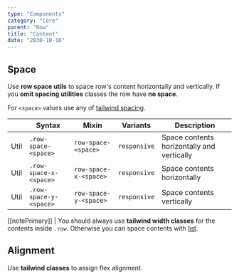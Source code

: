 ```yaml
---
type: "Components"
category: "Core"
parent: "Row"
title: "Content"
date: "2030-10-10"
---
```


## Space

Use **row space utils** to space row's content horizontally and vertically. If you **omit spacing utilities** classes the row have **no space**. 

For `<space>` values use any of [tailwind spacing](https://tailwindcss.com/docs/customizing-spacing).

<div class="table-scroll">

|                      | Syntax                          | Mixin            | Variants               | Description                   |
| ----------------------- | ---------------------------- | -----------------| ----------------------------- |----------------------------- |
| Util                  | `.row-space-<space>`       | `row-space-<space>`                | `responsive`                | Space contents horizontally and vertically            |
| Util                  | `.row-space-x-<space>`       | `row-space-x-<space>`                | `responsive`                | Space contents horizontally            |
| Util                  | `.row-space-y-<space>`       | `row-space-y-<space>`                | `responsive`                | Space contents vertically            |

</div>

[[notePrimary]]
| You should always use **tailwind width classes** for the contents inside `.row`. Otherwise you can space contents with [list](/components/core/list).

<demo>
  <demovanilla src="vanilla/components/core/row/space-px">
  </demovanilla>
  <demovanilla src="vanilla/components/core/row/space-1">
  </demovanilla>
  <demovanilla src="vanilla/components/core/row/space-2">
  </demovanilla>
  <demovanilla src="vanilla/components/core/row/space-3">
  </demovanilla>
  <demovanilla src="vanilla/components/core/row/space-4">
  </demovanilla>
</demo>

## Alignment

Use **tailwind classes** to assign flex alignment.

<demo>
  <demovanilla src="vanilla/components/core/row/alignment">
  </demovanilla>
</demo>
